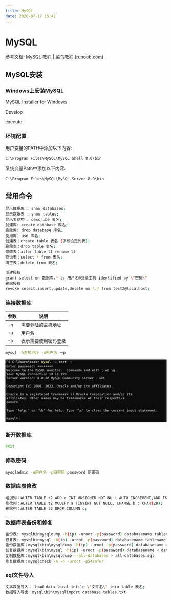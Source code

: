 ```yaml
---
title: MySQL
date: 2020-07-17 15:42
---
```

# MySQL

参考文档: [MySQL 教程 | 菜鸟教程 (runoob.com)](https://www.runoob.com/mysql/mysql-tutorial.html)

## MySQL安装

### Windows上安装MySQL

[MySQL Installer for Windows](https://dev.mysql.com/downloads/installer/)

Develop

execute

### 环境配置

用户变量的PATH中添加以下内容:

```
C:\Program Files\MySQL\MySQL Shell 8.0\bin
```

系统变量Path中添加以下内容:

```
C:\Program Files\MySQL\MySQL Server 8.0\bin
```

## 常用命令

```bash
显示数据库 : show databases; 
显示数据表 : show tables; 
显示表结构 : describe 表名; 
创建库: create database 库名; 
删除库: drop database 库名; 
使用库: use 库名; 
创建表：create table 表名 (字段设定列表); 
删除表：drop table 表名; 
修改表：alter table t1 rename t2 
查询表：select * from 表名; 
清空表：delete from 表名; 
```

```bash
创建授权
grant select on 数据库.* to 用户名@登录主机 identified by \"密码\" 
删除授权
revoke select,insert,update,delete om *.* from test2@localhost; 

```

### 连接数据库

| 参数 | 说明                 |
| ---- | -------------------- |
| -h   | 需要登陆的主机地址   |
| -u   | 用户名               |
| -p   | 表示需要使用密码登录 |

```bash
mysql -h主机地址 -u用户名 －p
```

![](image/MySQL/1647444035572.png)

### 断开数据库

```bash
exit
```

### 修改密码

```bash
mysqladmin -u用户名 -p旧密码 password 新密码 
```

### 数据库表修改

```bash
增加列：ALTER TABLE t2 ADD c INT UNSIGNED NOT NULL AUTO_INCREMENT,ADD INDEX (c); 
修改列：ALTER TABLE t2 MODIFY a TINYINT NOT NULL, CHANGE b c CHAR(20); 
删除列：ALTER TABLE t2 DROP COLUMN c; 
```

### 数据库表备份和修复

```bash
备份表: mysqlbinmysqldump -h(ip) -uroot -p(password) databasename tablename > tablename.sql 
恢复表: mysqlbinmysql -h(ip) -uroot -p(password) databasename tablename < tablename.sql（操作前先把原来表删除） 
备份数据库：mysql\bin\mysqldump -h(ip) -uroot -p(password) databasename > database.sql 
恢复数据库：mysql\bin\mysql -h(ip) -uroot -p(password) databasename < database.sql 
复制数据库：mysql\bin\mysqldump --all-databases > all-databases.sql 
修复数据库：mysqlcheck -A -o -uroot -p54safer 
```

### sql文件导入

```bash
文本数据导入： load data local infile \"文件名\" into table 表名; 
数据导入导出：mysql\bin\mysqlimport database tables.txt
```
